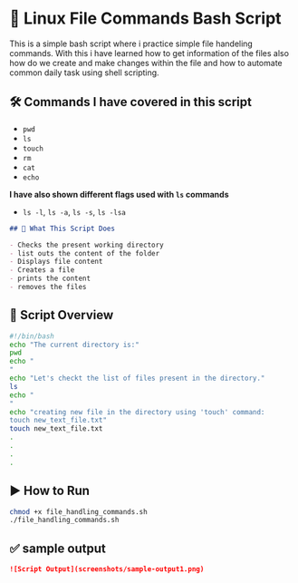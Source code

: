 # 🐧 Linux File Commands Bash Script

This is a simple bash script where i practice simple file handeling commands.
With this i have learned how to get information of the files also how do we create and make changes within the file and how to automate common daily task using shell scripting.

## 🛠️ Commands I have covered in this script

* `pwd`
* `ls`
* `touch`
* `rm`
* `cat`
* `echo`

**I have also shown different flags used with `ls` commands**

* `ls -l`, `ls -a`, `ls -s`, `ls -lsa`

```markdown
## 📄 What This Script Does

- Checks the present working directory
- list outs the content of the folder
- Displays file content
- Creates a file
- prints the content
- removes the files
```

## 📂 Script Overview
```bash
#!/bin/bash
echo "The current directory is:"
pwd
echo "
"
echo "Let's checkt the list of files present in the directory."
ls
echo "
"
echo "creating new file in the directory using 'touch' command: 
touch new_text_file.txt"
touch new_text_file.txt
.
.
.
.
```

## ▶️ How to Run
```bash
chmod +x file_handling_commands.sh
./file_handling_commands.sh
```

## ✅ sample output
```markdown
![Script Output](screenshots/sample-output1.png)
